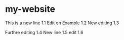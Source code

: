 # my-website



This is a new line 1.1
Edit on Example 1.2
New editing 1.3

Furthre editing 1.4
New line 1.5
edit 1.6
